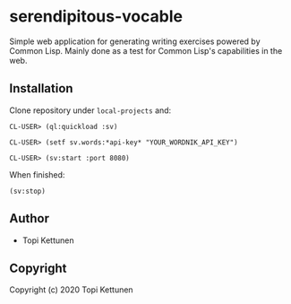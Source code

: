 # serendipitous-vocable

Simple web application for generating writing exercises powered by Common
Lisp. Mainly done as a test for Common Lisp's capabilities in the web.

## Installation

Clone repository under `local-projects` and:

``` common-lisp
CL-USER> (ql:quickload :sv)

CL-USER> (setf sv.words:*api-key* "YOUR_WORDNIK_API_KEY")

CL-USER> (sv:start :port 8080)
```

When finished:

``` common-lisp
(sv:stop)
```

## Author

* Topi Kettunen

## Copyright

Copyright (c) 2020 Topi Kettunen
